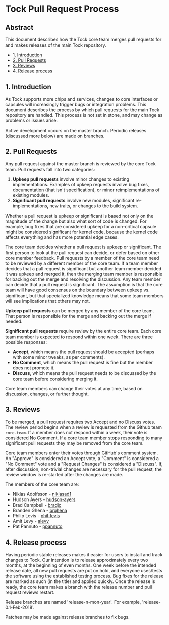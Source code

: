 # Tock Pull Request Process

## Abstract

This document describes how the Tock core team merges pull requests for and
makes releases of the main Tock repository.

<!-- npm i -g markdown-toc; markdown-toc -i Abstract.md -->

<!-- toc -->

- [1. Introduction](#1-introduction)
- [2. Pull Requests](#2-pull-requests)
- [3. Reviews](#3-reviews)
- [4. Release process](#4-release-process)

<!-- tocstop -->

## 1. Introduction

As Tock supports more chips and services, changes to core interfaces or
capsules will increasingly trigger bugs or integration problems. This
document describes the process by which pull requests for the main
Tock repository are handled. This process is not set in stone, and may
change as problems or issues arise.

Active development occurs on the master branch. Periodic releases (discussed
more below) are made on branches.

## 2. Pull Requests

Any pull request against the master branch is reviewed by the core Tock
team. Pull requests fall into two categories:

1. **Upkeep pull requests** involve minor changes to existing implementations.
   Examples of upkeep requests involve bug fixes, documentation (that isn't
   specification), or minor reimplementations of existing modules.
1. **Significant pull requests** involve new modules, significant
   re-implementations, new traits, or changes to the build system.

Whether a pull request is upkeep or significant is based not only on the
magnitude of the change but also what sort of code is changed. For example,
bug fixes that are considered upkeep for a non-critical capsule might be
considered significant for kernel code, because the kernel code affects
everything and has more potential edge cases.

The core team decides whether a pull request is upkeep or significant. The
first person to look at the pull request can decide, or defer based on
other core member feedback. Pull requests by a member of the core team need
to be reviewed by a different member of the core team. If a team member
decides that a pull request is significant but another team member decided
it was upkeep and merged it, then the merging team member is responsible for
backing out the merge and resolving the discussion. Any team member
can decide that a pull request is significant. The assumption is that the
core team will have good consensus on the boundary between upkeep vs.
significant, but that specialized knowledge means that some team members will
see implications that others may not.

**Upkeep pull requests** can be merged by any member of the core team. That
person is responsible for the merge and backing out the merge if needed.

**Significant pull requests** require review by the entire core team. Each
core team member is expected to respond within one week. There are three
possible responses:

  - **Accept**, which means the pull request should be accepted (perhaps
    with some minor tweaks, as per comments).
  - **No Comment**, which means the pull request is fine but the member
    does not promote it.
  - **Discuss**, which means the pull request needs to be discussed by the
    core team before considering merging it.

Core team members can change their votes at any time, based on discussion,
changes, or further thought.

## 3. Reviews

To be merged, a pull request requires two Accept and no Discuss votes. The
review period begins when a review is requested from the Github team
`core-team`. If a member does not respond within a week, their vote is
considered No Comment. If a core team member stops responding to many
significant pull requests they may be removed from the core team.

Core team members enter their votes through GitHub's comment system. An
"Approve" is considered an Accept vote, a "Comment" is considered a "No
Comment" vote and a "Request Changes" is considered a "Discuss". If, after
discussion, non-trivial changes are necessary for the pull request, the review
window is re-started after the changes are made.

The members of the core team are:
 * Niklas Adolfsson - [niklasad1](https://github.com/niklasad1)
 * Hudson Ayers - [hudson-ayers](https://github.com/hudson-ayers)
 * Brad Campbell - [bradjc](https://github.com/bradjc)
 * Branden Ghena - [brghena](https://github.com/brghena)
 * Philip Levis - [phil-levis](https://github.com/phil-levis)
 * Amit Levy - [alevy](https://github.com/alevy)
 * Pat Pannuto - [ppannuto](https://github.com/ppannuto)

## 4. Release process

Having periodic stable releases makes it easier for users to install
and track changes to Tock. Our intention is to release approximately
every two months, at the beginning of even months. One week before
the intended release date, all new pull requests are put on hold, and
everyone uses/tests the software using the established testing process.
Bug fixes for the release are marked as such (in the title) and applied
quickly. Once the release is ready, the core team makes a branch with
the release number and pull request reviews restart.

Release branches are named 'release-n-mon-year'.
For example, 'release-0.1-Feb-2018'.

Patches may be made against release branches to fix bugs.
